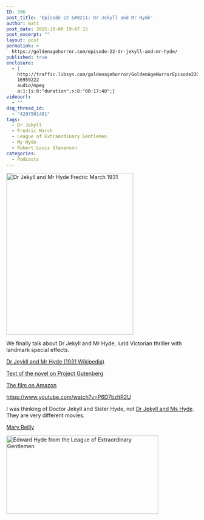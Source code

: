 ```yaml
---
ID: 396
post_title: 'Episode 22 &#8211; Dr Jekyll and Mr Hyde'
author: matt
post_date: 2015-10-08 19:47:15
post_excerpt: ""
layout: post
permalink: >
  https://goldenagehorror.com/episode-22-dr-jekyll-and-mr-hyde/
published: true
enclosure:
  - |
    http://traffic.libsyn.com/goldenagehorror/GoldenAgeHorrorEpisode22DrJekyllandMrHyde.mp3
    16959222
    audio/mpeg
    a:1:{s:8:"duration";s:8:"00:17:40";}
videourl:
  - ""
dsq_thread_id:
  - "4207501481"
tags:
  - Dr Jekyll
  - Fredric March
  - League of Extraordinary Gentlemen
  - My Hyde
  - Robert Louis Stevenson
categories:
  - Podcasts
---
```

<img class="alignnone size-full wp-image-397" src="http://goldenagehorror.com/wp-content/uploads/2015/10/JekyllHyde1931.jpg" alt="Dr Jekyll and Mr Hyde Fredric March 1931" width="334" height="425" />

We finally talk about Dr Jekyll and Mr Hyde, lurid Victorian thriller with landmark special effects.

<!--more-->

<a href="https://en.wikipedia.org/wiki/Dr._Jekyll_and_Mr._Hyde_(1931_film)">Dr Jeykll and Mr Hyde (1931 Wikipedia)</a>

<a href="http://www.gutenberg.org/ebooks/42">Text of the novel on Project Gutenberg</a>

<a href="http://amzn.to/1LkPQmd">The film on Amazon</a>

https://www.youtube.com/watch?v=P6D7bzltR2U

I was thinking of Doctor Jekyll and Sister Hyde, not <a href="https://en.wikipedia.org/wiki/Dr._Jekyll_and_Ms._Hyde">Dr Jekyll and Ms Hyde</a>. They are very different movies.

<a href="http://amzn.to/1LkQ2Sq">Mary Reilly</a>

<img class="alignnone size-full wp-image-398" src="http://goldenagehorror.com/wp-content/uploads/2015/10/hyde.jpg" alt="Edward Hyde from the League of Extraordinary Gentlemen" width="400" height="206" />